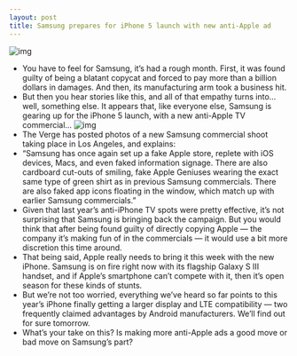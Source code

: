 ```yaml
---
layout: post
title: Samsung prepares for iPhone 5 launch with new anti-Apple ad
---
```

![img](http://media.idownloadblog.com/wp-content/uploads/2012/09/new-samsung-ad.png)
* You have to feel for Samsung, it’s had a rough month. First, it was found guilty of being a blatant copycat and forced to pay more than a billion dollars in damages. And then, its manufacturing arm took a business hit.
* But then you hear stories like this, and all of that empathy turns into…well, something else. It appears that, like everyone else, Samsung is gearing up for the iPhone 5 launch, with a new anti-Apple TV commercial…
![img](http://media.idownloadblog.com/wp-content/uploads/2012/09/new-samsung-ad-2.png)
* The Verge has posted photos of a new Samsung commercial shoot taking place in Los Angeles, and explains:
* “Samsung has once again set up a fake Apple store, replete with iOS devices, Macs, and even faked information signage. There are also cardboard cut-outs of smiling, fake Apple Geniuses wearing the exact same type of green shirt as in previous Samsung commercials. There are also faked app icons floating in the window, which match up with earlier Samsung commercials.”
* Given that last year’s anti-iPhone TV spots were pretty effective, it’s not surprising that Samsung is bringing back the campaign. But you would think that after being found guilty of directly copying Apple — the company it’s making fun of in the commercials — it would use a bit more discretion this time around.
* That being said, Apple really needs to bring it this week with the new iPhone. Samsung is on fire right now with its flagship Galaxy S III handset, and if Apple’s smartphone can’t compete with it, then it’s open season for these kinds of stunts.
* But we’re not too worried, everything we’ve heard so far points to this year’s iPhone finally getting a larger display and LTE compatibility — two frequently claimed advantages by Android manufacturers. We’ll find out for sure tomorrow.
* What’s your take on this? Is making more anti-Apple ads a good move or bad move on Samsung’s part?

